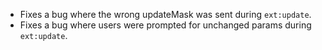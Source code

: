 * Fixes a bug where the wrong updateMask was sent during `ext:update`.
* Fixes a bug where users were prompted for unchanged params during `ext:update`.